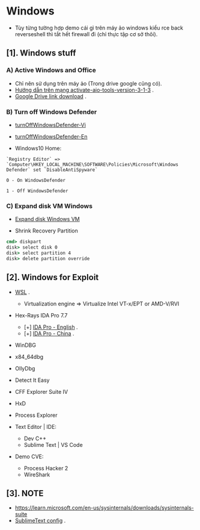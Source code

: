 # Windows

- Tùy từng tường hợp demo cái gì trên máy ảo windows kiểu rce back reverseshell thì tắt hết firewall đi (chỉ thực tập cơ sở thôi).

## [1]. Windows stuff

### A) Active Windows and Office

- Chỉ nên sử dụng trên máy ảo (Trong drive google cũng có).
- [Hướng dẫn trên mạng activate-aio-tools-version-3-1-3](https://tinhte.vn/thread/activate-aio-tools-version-3-1-3-tool-active-kich-hoat-windows-office-moi-phien-ban.3205474/) .
- [Google Drive link download](https://drive.google.com/file/d/1xnFSXJMOdVcU63M2QCYA-2AvEw2DTQss/view?usp=sharing) .

### B) Turn off Windows Defender

- [turnOffWindowsDefender-Vi](https://www.dienmayxanh.com/kinh-nghiem-hay/huong-dan-cach-tat-windows-defender-trong-win-10-c-1162982#:~:text=B%C6%B0%E1%BB%9Bc%201%3A%20Double%20click%20v%C3%A0o,Real%2Dtime%20protection%20sang%20OFF.)

- [turnOffWindowsDefender-En](https://www.maketecheasier.com/xbox-game-bar-windows/?scr=1)

- Windows10 Home: 

```
`Registry Editor` => `Computer\HKEY_LOCAL_MACHINE\SOFTWARE\Policies\Microsoft\Windows Defender` set `DisableAntiSpyware`

0 - On WindowsDefender

1 - Off WindowsDefender
```

### C) Expand disk VM Windows 

- [Expand disk Windows VM](https://www.youtube.com/watch?v=Y5aT8hE177I)

- Shrink Recovery Partition

```bat
cmd> diskpart
disk> select disk 0
disk> select partition 4
disk> delete partition override
```
## [2]. Windows for Exploit
- [WSL](https://bwgjoseph.com/how-to-manually-install-wsl2-on-a-windows-10-virtual-machine) .
  * Virtualization engine => Virtualize Intel VT-x/EPT or AMD-V/RVI

- Hex-Rays IDA Pro 7.7
  * [+] [IDA Pro - English](https://drive.google.com/file/d/1wf2XemQQwzpdSdQic63fZ0pC0829XcDE/view?usp=sharing) .
  * [+] [IDA Pro - China](https://drive.google.com/file/d/1qkMy9u1FVz9uFRa2qfBI7_694iJLe5ZW/view?usp=sharing) .

- WinDBG
- x84_64dbg
- OllyDbg
- Detect It Easy
- CFF Explorer Suite IV
- HxD
- Process Explorer
- Text Editor | IDE:
  * Dev C++
  * Sublime Text | VS Code
- Demo CVE:
  * Process Hacker 2
  * WireShark

## [3]. NOTE
  * https://learn.microsoft.com/en-us/sysinternals/downloads/sysinternals-suite
  * [SublimeText config](https://github.com/NigmaZ/Blogs/tree/main/Virtual-Machine/Note/Sublime%20config) .
